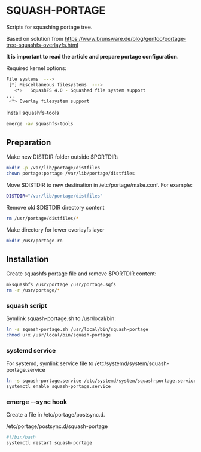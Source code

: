 # SQUASH-PORTAGE

Scripts for squashing portage tree.

Based on solution from https://www.brunsware.de/blog/gentoo/portage-tree-squashfs-overlayfs.html

__It is important to read the article and prepare portage configuration.__


Required kernel options:
```bash
File systems  --->
 [*] Miscellaneous filesystems  --->
   <*>   SquashFS 4.0 - Squashed file system support
...
 <*> Overlay filesystem support
```

Install squashfs-tools
```bash
emerge -av squashfs-tools
```

## Preparation
Make new DISTDIR folder outside $PORTDIR:

```bash
mkdir -p /var/lib/portage/distfiles
chown portage:portage /var/lib/portage/distfiles
```

Move $DISTDIR to new destination in /etc/portage/make.conf. For example:

```bash
DISTDIR="/var/lib/portage/distfiles"
```
Remove old $DISTDIR directory content
```bash
rm /usr/portage/distfiles/*
```

Make directory for lower overlayfs layer

```bash
mkdir /usr/portage-ro
```
## Installation

Create squashfs portage file and remove $PORTDIR content:

```bash
mksquashfs /usr/portage /usr/portage.sqfs
rm -r /usr/portage/*
```


### squash script
Symlink squash-portage.sh to /usr/local/bin:

```bash
ln -s squash-portage.sh /usr/local/bin/squash-portage
chmod u+x /usr/local/bin/squash-portage
```

### systemd service
For systemd, symlink service file to /etc/systemd/system/squash-portage.service

```bash
ln -s squash-portage.service /etc/systemd/system/squash-portage.service
systemctl enable squash-portage.service
```
### emerge --sync hook

Create a file in /etc/portage/postsync.d. 

/etc/portage/postsync.d/squash-portage
```bash
#!/bin/bash
systemctl restart squash-portage

```
